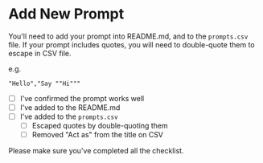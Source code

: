 # Add New Prompt

You'll need to add your prompt into README.md, and to the `prompts.csv` file. If your prompt includes quotes, you will need to double-quote them to escape in CSV file.

e.g.
```csv
"Hello","Say ""Hi"""
```

- [ ] I've confirmed the prompt works well
- [ ] I've added to the README.md
- [ ] I've added to the `prompts.csv`
  - [ ] Escaped quotes by double-quoting them
  - [ ] Removed "Act as" from the title on CSV

Please make sure you've completed all the checklist.
